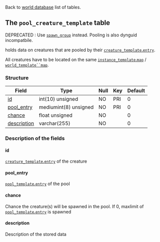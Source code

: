 Back to [world database](https://github.com/cmangos/issues/wiki/Mangosdb_struct) list of tables.

## The `pool_creature_template` table

DEPRECATED : Use [`spawn_group`](https://github.com/cmangos/issues/wiki/spawn_group) instead. Pooling is also dynguid incompatbile.

holds data on creatures that are pooled by their [`creature_template`.`entry`](Creature_template#entry).

All creatures have to be located on the same [`instance_template`.`map`](https://github.com/cmangos/issues/wiki/instance_template#map) / [`world_template``map`](https://github.com/cmangos/issues/wiki/world_template#map).

### Structure

| Field | Type | Null | Key | Default |
| --- | --- | --- | --- | --- |
|[id](pool_creature_template#id)|int(10) unsigned|NO|PRI|0|||
|[pool_entry](pool_creature_template#pool_entry)|mediumint(8) unsigned|NO|PRI|0|||
|[chance](pool_creature_template#chance)|float unsigned|NO||0|||
|[description](pool_creature_template#description)|varchar(255)|NO||0|||

### Description of the fields

#### id

[`creature_template`.`entry`](Creature_template#entry) of the creature

#### pool_entry

[`pool_template`.`entry`](pool_template#entry) of the pool

#### chance

Chance the creature(s) will be spawned in the pool. 
If 0, maxlimit of [`pool_template`.`entry`](pool_template#entry) is spawned

#### description

Description of the stored data